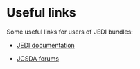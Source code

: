 # Useful links

Some useful links for users of JEDI bundles:

- [JEDI documentation](https://jointcenterforsatellitedataassimilation-jedi-docs.readthedocs-hosted.com/en/latest/)

- [JCSDA forums](https://forums.jcsda.org/)
